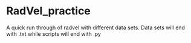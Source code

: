 # RadVel_practice
A quick run through of radvel with different data sets.  Data sets will end with .txt while scripts will end with .py
